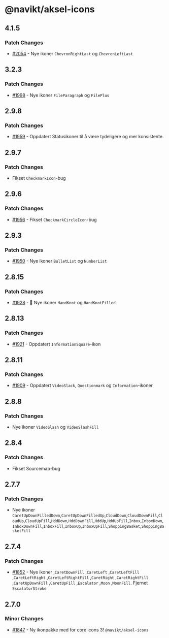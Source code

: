 # @navikt/aksel-icons

## 4.1.5

### Patch Changes

- [#2054](https://github.com/navikt/aksel/pull/2054) - Nye ikoner `ChevronRightLast` og `ChevronLeftLast`

## 3.2.3

### Patch Changes

- [#1998](https://github.com/navikt/aksel/pull/1998) - Nye ikoner `FileParagraph` og `FilePlus`

## 2.9.8

### Patch Changes

- [#1959](https://github.com/navikt/aksel/pull/1959) - Oppdatert Statusikoner til å være tydeligere og mer konsistente.

## 2.9.7

### Patch Changes

- Fikset `CheckmarkIcon`-bug

## 2.9.6

### Patch Changes

- [#1956](https://github.com/navikt/aksel/pull/1956) - Fikset `CheckmarkCircleIcon`-bug

## 2.9.3

### Patch Changes

- [#1950](https://github.com/navikt/aksel/pull/1950) - Nye ikoner `BulletList` og `NumberList`

## 2.8.15

### Patch Changes

- [#1928](https://github.com/navikt/aksel/pull/1928) - :tada: Nye ikoner `HandKnot` og `HandKnotFilled`

## 2.8.13

### Patch Changes

- [#1921](https://github.com/navikt/aksel/pull/1921) - Oppdatert `InformationSquare`-ikon

## 2.8.11

### Patch Changes

- [#1909](https://github.com/navikt/aksel/pull/1909) - Oppdatert `VideoSlack`, `Questionmark` og `Information`-ikoner

## 2.8.8

### Patch Changes

- Nye ikoner `VideoSlash` og `VideoSlashFill`

## 2.8.4

### Patch Changes

- Fikset Sourcemap-bug

## 2.7.7

### Patch Changes

- Nye ikoner `CaretUpDownFilledDown`,`CaretUpDownFilledUp`,`CloudDown`,`CloudDownFill`,`CloudUp`,`CloudUpFill`,`HddDown`,`HddDownFill`,`HddUp`,`HddUpFill`,`Inbox`,`InboxDown`,`InboxDownFill`,`InboxFill`,`InboxUp`,`InboxUpFill`,`ShoppingBasket`,`ShoppingBasketFill`

## 2.7.4

### Patch Changes

- [#1852](https://github.com/navikt/aksel/pull/1852) - Nye ikoner ,`CaretDownFill` ,`CaretLeft` ,`CaretLeftFill` ,`CaretLeftRight` ,`CaretLeftRightFill` ,`CaretRight` ,`CaretRightFill` ,`CaretUpDownFill` ,`CaretUpFill` ,`Escalator` ,`Moon` ,`MoonFill`. Fjernet `EscalatorStroke`

## 2.7.0

### Minor Changes

- [#1847](https://github.com/navikt/aksel/pull/1847) - Ny ikonpakke med for core icons 3! `@navikt/aksel-icons`
